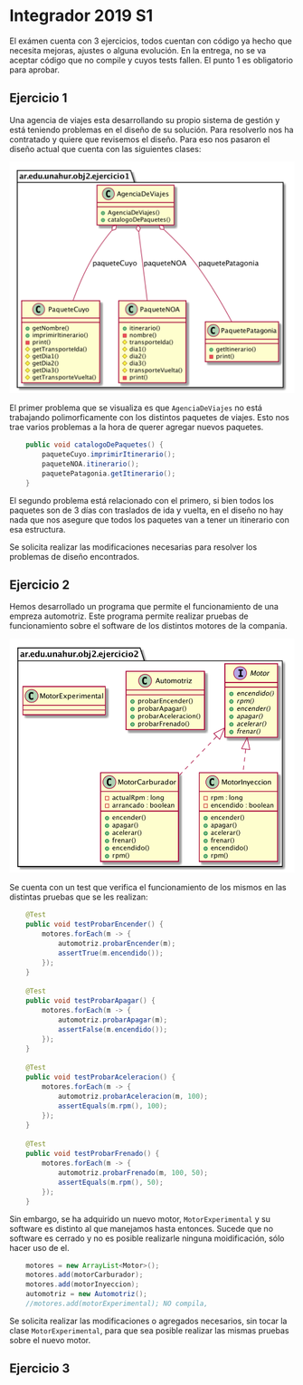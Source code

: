 # Integrador 2019 S1

El exámen cuenta con 3 ejercicios, todos cuentan con código ya hecho que necesita mejoras, ajustes o alguna evolución.
En la entrega, no se va aceptar código que no compile y cuyos tests fallen.
El punto 1 es obligatorio para aprobar.

## Ejercicio 1

Una agencia de viajes esta desarrollando su propio sistema de gestión y está teniendo problemas en el diseño de su solución. Para resolverlo nos ha contratado y quiere que revisemos el diseño. Para eso nos pasaron el diseño actual que cuenta con las siguientes clases:

![](/ejercicio1.png)

El primer problema que se visualiza es que `AgenciaDeViajes` no está trabajando polimorficamente con los distintos paquetes de viajes. Esto nos trae varios problemas a la hora de querer agregar nuevos paquetes.

```java
    public void catalogoDePaquetes() {
        paqueteCuyo.imprimirItinerario();
        paqueteNOA.itinerario();
        paquetePatagonia.getItinerario();
    }
```

El segundo problema está relacionado con el primero, si bien todos los paquetes son de 3 días con traslados de ida y vuelta, en el diseño no hay nada que nos asegure que todos los paquetes van a tener un itinerario con esa estructura.

Se solicita realizar las modificaciones necesarias para resolver los problemas de diseño encontrados.

## Ejercicio 2

Hemos desarrollado un programa que permite el funcionamiento de una empreza automotriz. Este programa permite realizar pruebas de funcionamiento sobre el software de los distintos motores de la compania.

![](/ejercicio2.png)

Se cuenta con un test que verifica  el funcionamiento de los mismos en las distintas pruebas que se les realizan:

```java
    @Test
    public void testProbarEncender() {
        motores.forEach(m -> {
            automotriz.probarEncender(m);
            assertTrue(m.encendido());
        });
    }

    @Test
    public void testProbarApagar() {
        motores.forEach(m -> {
            automotriz.probarApagar(m);
            assertFalse(m.encendido());
        });
    }

    @Test
    public void testProbarAceleracion() {
        motores.forEach(m -> {
            automotriz.probarAceleracion(m, 100);
            assertEquals(m.rpm(), 100);
        });
    }

    @Test
    public void testProbarFrenado() {
        motores.forEach(m -> {
            automotriz.probarFrenado(m, 100, 50);
            assertEquals(m.rpm(), 50);
        });
    }
```

Sin embargo, se ha adquirido un nuevo motor, `MotorExperimental` y su software es distinto al que manejamos hasta entonces.
Sucede que no software es cerrado y no es posible realizarle ninguna moidificación, sólo hacer uso de el.

```java
    motores = new ArrayList<Motor>();
    motores.add(motorCarburador);
    motores.add(motorInyeccion);
    automotriz = new Automotriz();
    //motores.add(motorExperimental); NO compila,
```

Se solicita realizar las modificaciones o agregados necesarios, sin tocar la clase `MotorExperimental`, para que sea posible realizar las mismas pruebas sobre el nuevo motor.


## Ejercicio 3


